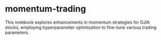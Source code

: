 # momentum-trading
This notebook explores enhancements in momentum strategies for DJIA stocks, employing hyperparameter optimization to fine-tune various trading parameters.
